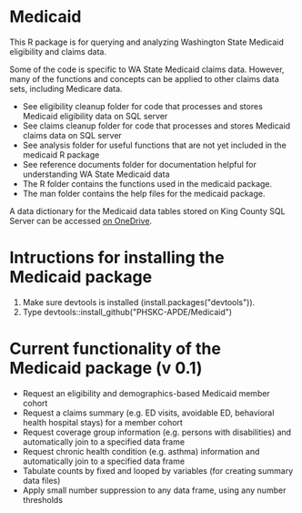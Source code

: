 # Medicaid
This R package is for querying and analyzing Washington State Medicaid eligibility and claims data.

Some of the code is specific to WA State Medicaid claims data. 
However, many of the functions and concepts can be applied to other claims data sets, including Medicare data.

- See eligibility cleanup folder for code that processes and stores Medicaid eligibility data on SQL server
- See claims cleanup folder for code that processes and stores Medicaid claims data on SQL server
- See analysis folder for useful functions that are not yet included in the medicaid R package
- See reference documents folder for documentation helpful for understanding WA State Medicaid data
- The R folder contains the functions used in the medicaid package.
- The man folder contains the help files for the medicaid package.

A data dictionary for the Medicaid data tables stored on King County SQL Server can be accessed [on OneDrive](https://kc1-my.sharepoint.com/:x:/g/personal/eli_kern_kingcounty_gov/EZE5ge9YnXxFifiyDIeq8JYBDbiRHIK_t_9-ERAhd13zhQ?e=5PZPiH).

# Intructions for installing the Medicaid package
1) Make sure devtools is installed (install.packages("devtools")).
2) Type devtools::install_github("PHSKC-APDE/Medicaid")

# Current functionality of the Medicaid package (v 0.1)
- Request an eligibility and demographics-based Medicaid member cohort
- Request a claims summary (e.g. ED visits, avoidable ED, behavioral health hospital stays) for a member cohort
- Request coverage group information (e.g. persons with disabilities) and automatically join to a specified data frame
- Request chronic health condition (e.g. asthma) information and automatically join to a specified data frame
- Tabulate counts by fixed and looped by variables (for creating summary data files)
- Apply small number suppression to any data frame, using any number thresholds

